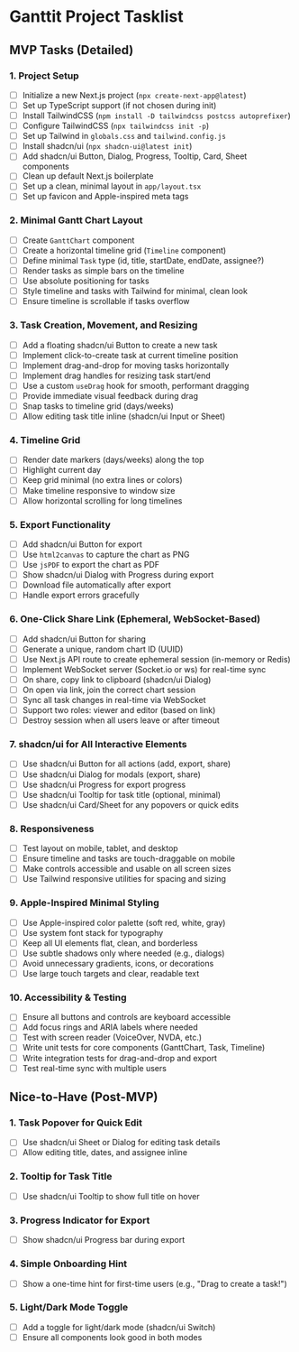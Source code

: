 # Ganttit Project Tasklist

## MVP Tasks (Detailed)

### 1. Project Setup
- [ ] Initialize a new Next.js project (`npx create-next-app@latest`)
- [ ] Set up TypeScript support (if not chosen during init)
- [ ] Install TailwindCSS (`npm install -D tailwindcss postcss autoprefixer`)
- [ ] Configure TailwindCSS (`npx tailwindcss init -p`)
- [ ] Set up Tailwind in `globals.css` and `tailwind.config.js`
- [ ] Install shadcn/ui (`npx shadcn-ui@latest init`)
- [ ] Add shadcn/ui Button, Dialog, Progress, Tooltip, Card, Sheet components
- [ ] Clean up default Next.js boilerplate
- [ ] Set up a clean, minimal layout in `app/layout.tsx`
- [ ] Set up favicon and Apple-inspired meta tags

### 2. Minimal Gantt Chart Layout
- [ ] Create `GanttChart` component
- [ ] Create a horizontal timeline grid (`Timeline` component)
- [ ] Define minimal `Task` type (id, title, startDate, endDate, assignee?)
- [ ] Render tasks as simple bars on the timeline
- [ ] Use absolute positioning for tasks
- [ ] Style timeline and tasks with Tailwind for minimal, clean look
- [ ] Ensure timeline is scrollable if tasks overflow

### 3. Task Creation, Movement, and Resizing
- [ ] Add a floating shadcn/ui Button to create a new task
- [ ] Implement click-to-create task at current timeline position
- [ ] Implement drag-and-drop for moving tasks horizontally
- [ ] Implement drag handles for resizing task start/end
- [ ] Use a custom `useDrag` hook for smooth, performant dragging
- [ ] Provide immediate visual feedback during drag
- [ ] Snap tasks to timeline grid (days/weeks)
- [ ] Allow editing task title inline (shadcn/ui Input or Sheet)

### 4. Timeline Grid
- [ ] Render date markers (days/weeks) along the top
- [ ] Highlight current day
- [ ] Keep grid minimal (no extra lines or colors)
- [ ] Make timeline responsive to window size
- [ ] Allow horizontal scrolling for long timelines

### 5. Export Functionality
- [ ] Add shadcn/ui Button for export
- [ ] Use `html2canvas` to capture the chart as PNG
- [ ] Use `jsPDF` to export the chart as PDF
- [ ] Show shadcn/ui Dialog with Progress during export
- [ ] Download file automatically after export
- [ ] Handle export errors gracefully

### 6. One-Click Share Link (Ephemeral, WebSocket-Based)
- [ ] Add shadcn/ui Button for sharing
- [ ] Generate a unique, random chart ID (UUID)
- [ ] Use Next.js API route to create ephemeral session (in-memory or Redis)
- [ ] Implement WebSocket server (Socket.io or ws) for real-time sync
- [ ] On share, copy link to clipboard (shadcn/ui Dialog)
- [ ] On open via link, join the correct chart session
- [ ] Sync all task changes in real-time via WebSocket
- [ ] Support two roles: viewer and editor (based on link)
- [ ] Destroy session when all users leave or after timeout

### 7. shadcn/ui for All Interactive Elements
- [ ] Use shadcn/ui Button for all actions (add, export, share)
- [ ] Use shadcn/ui Dialog for modals (export, share)
- [ ] Use shadcn/ui Progress for export progress
- [ ] Use shadcn/ui Tooltip for task title (optional, minimal)
- [ ] Use shadcn/ui Card/Sheet for any popovers or quick edits

### 8. Responsiveness
- [ ] Test layout on mobile, tablet, and desktop
- [ ] Ensure timeline and tasks are touch-draggable on mobile
- [ ] Make controls accessible and usable on all screen sizes
- [ ] Use Tailwind responsive utilities for spacing and sizing

### 9. Apple-Inspired Minimal Styling
- [ ] Use Apple-inspired color palette (soft red, white, gray)
- [ ] Use system font stack for typography
- [ ] Keep all UI elements flat, clean, and borderless
- [ ] Use subtle shadows only where needed (e.g., dialogs)
- [ ] Avoid unnecessary gradients, icons, or decorations
- [ ] Use large touch targets and clear, readable text

### 10. Accessibility & Testing
- [ ] Ensure all buttons and controls are keyboard accessible
- [ ] Add focus rings and ARIA labels where needed
- [ ] Test with screen reader (VoiceOver, NVDA, etc.)
- [ ] Write unit tests for core components (GanttChart, Task, Timeline)
- [ ] Write integration tests for drag-and-drop and export
- [ ] Test real-time sync with multiple users

## Nice-to-Have (Post-MVP)

### 1. Task Popover for Quick Edit
- [ ] Use shadcn/ui Sheet or Dialog for editing task details
- [ ] Allow editing title, dates, and assignee inline

### 2. Tooltip for Task Title
- [ ] Use shadcn/ui Tooltip to show full title on hover

### 3. Progress Indicator for Export
- [ ] Show shadcn/ui Progress bar during export

### 4. Simple Onboarding Hint
- [ ] Show a one-time hint for first-time users (e.g., "Drag to create a task!")

### 5. Light/Dark Mode Toggle
- [ ] Add a toggle for light/dark mode (shadcn/ui Switch)
- [ ] Ensure all components look good in both modes 